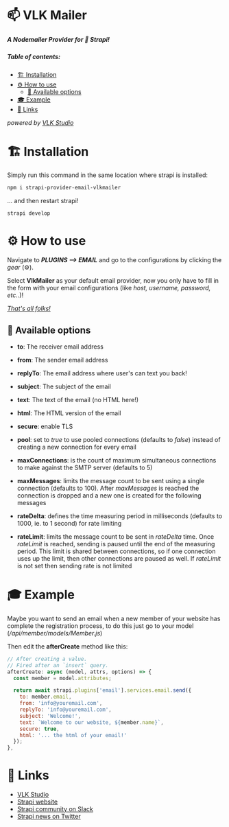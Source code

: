 # 📫 VLK Mailer

##### A Nodemailer Provider for 🚀 Strapi!

##### Table of contents:

- [🏗 Installation](#-installation)
- [⚙ How to use](#-how-to-use)
  - [📌 Available options](#-available-options)
- [🎓 Example](#-example)
- [🔗 Links](#-links)

*powered by [VLK Studio](https://www.vlkstudio.com/)*



# 🏗 Installation

Simply run this command in the same location where strapi is installed:

```bash
npm i strapi-provider-email-vlkmailer
```

... and then restart strapi!

```bash
strapi develop
```

# ⚙ How to use

Navigate to ***PLUGINS --> EMAIL*** and go to the configurations by clicking the *gear* (⚙).

Select **VlkMailer** as your default email provider, now you only have to fill in the form with your email configurations (like *host, username, password, etc..*)!

*<u>That's all folks!</u>*

## 📌 Available options

- **to**: The receiver email address
- **from**: The sender email address
- **replyTo**: The email address where user's can text you back!
- **subject**: The subject of the email
- **text**: The text of the email (no HTML here!)
- **html**: The HTML version of the email
- **secure**: enable TLS
- **pool**: set to *true* to use pooled connections (defaults to *false*) instead of creating a new connection for every email
- **maxConnections**: is the count of maximum simultaneous connections to make against the SMTP server (defaults to 5)

- **maxMessages**: limits the message count to be sent using a single connection (defaults to 100). After *maxMessages* is reached the connection is dropped and a new one is created for the following messages
- **rateDelta**: defines the time measuring period in milliseconds (defaults to 1000, ie. to 1 second) for rate limiting
- **rateLimit**: limits the message count to be sent in *rateDelta* time. Once *rateLimit* is reached, sending is paused until the end of the measuring period. This limit is shared between connections, so if one connection uses up the limit, then other connections are paused as well. If *rateLimit* is not set then sending rate is not limited



# 🎓 Example

Maybe you want to send an email when a new member of your website has complete the registration process, to do this just go to your model (*/api/member/models/Member.js*)

Then edit the **afterCreate** method like this:

```javascript
// After creating a value.
// Fired after an `insert` query.
afterCreate: async (model, attrs, options) => {
  const member = model.attributes;

  return await strapi.plugins['email'].services.email.send({
    to: member.email,
    from: 'info@youremail.com',
    replyTo: 'info@youremail.com',
    subject: 'Welcome!',
    text: `Welcome to our website, ${member.name}`,
    secure: true,
    html: '... the html of your email!'
  });
},
```

# 🔗 Links

- [VLK Studio](https://www.vlkstudio.com/)
- [Strapi website](http://strapi.io/)
- [Strapi community on Slack](http://slack.strapi.io)
- [Strapi news on Twitter](https://twitter.com/strapijs)
